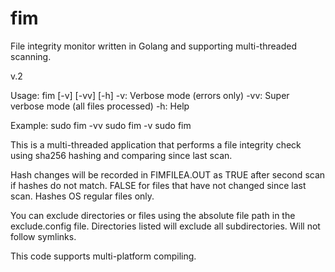 # fim
File integrity monitor written in Golang and supporting multi-threaded scanning.

v.2

Usage: fim [-v] [-vv] [-h]
-v: Verbose mode (errors only)
-vv: Super verbose mode (all files processed)
-h: Help

Example:
sudo fim -vv
sudo fim -v
sudo fim

This is a multi-threaded application that performs a file integrity 
check using sha256 hashing and comparing since last scan. 

Hash changes will be recorded in FIMFILEA.OUT as TRUE after second 
scan if hashes do not match. FALSE for files that have not changed 
since last scan. Hashes OS regular files only. 

You can exclude directories or files using the absolute file path 
in the exclude.config file. Directories listed will exclude all 
subdirectories. Will not follow symlinks.

This code supports multi-platform compiling.
